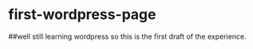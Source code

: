 # first-wordpress-page

##well still learning wordpress so this is the first draft of the experience.
